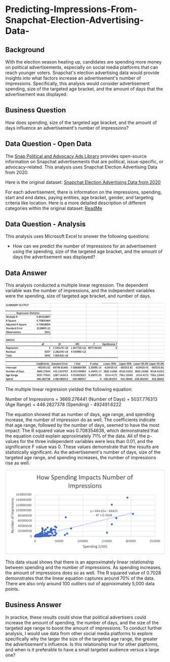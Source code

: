 # Predicting-Impressions-From-Snapchat-Election-Advertising-Data-

## Background
With the election season heating up, candidates are spending more money on political advertisements, especially on social media platforms that can reach younger voters. Snapchat's election advertising data would provide insights into what factors increase an advertisement's number of impressions. Specifically, this analysis would consider advertisement spending, size of the targeted age bracket, and the amount of days that the advertisement was displayed.

## Business Question
How does spending, size of the targeted age bracket, and the amount of days influence an advertisement's number of impressions? 

## Data Question - Open Data
The [Snap Political and Advocacy Ads Library](https://www.snap.com/en-US/political-ads/) provides open-source information on Snapchat advertisements that are political, issue-specific, or advocacy-related. This analysis uses Snapchat Election Advertising Data from 2020. 

Here is the original dataset: [Snapchat Election Advertising Data from 2020](https://github.com/Daphne-Tang/Predicting-Impressions-From-Snapchat-Election-Advertising-Data-/blob/master/Original%20Datasets/PoliticalAds.csv)

For each advertisement, there is information on the impressions, spending, start and end dates, paying entities, age bracket, gender, and targeting criteria like location. Here is a more detailed description of different categories within the original dataset: [ReadMe](https://github.com/Daphne-Tang/Predicting-Impressions-From-Snapchat-Election-Advertising-Data-/blob/master/Original%20Datasets/readme.txt)

## Data Question - Analysis
This analysis uses Microsoft Excel to answer the following questions: 
- How can we predict the number of impressions for an advertisement using the spending, size of the targeted age bracket, and the amount of days the advertisement was displayed? 

## Data Answer
This analysis conducted a multiple linear regression. The dependent variable was the number of impressions, and the independent variables were the spending, size of targeted age bracket, and number of days.

![alt text](https://github.com/Daphne-Tang/Predicting-Impressions-From-Snapchat-Election-Advertising-Data-/blob/master/Multiple%20Linear%20Regression%20Outcomes/Multiple%20Linear%20Regression%20.png)

The multiple linear regression yielded the following equation: 

Number of Impressions = 3669.276441 (Number of Days) + 5037.776313 (Age Range) + 446.2827378 (Spending) - 492491.6222

The equation showed that as number of days, age range, and spending increase, the number of impression do as well. The coefficients indicate that age range, followed by the number of days, seemed to have the most impact. The R squared value was 0.708354638, which demonstrated that the equation could explain approximately 71% of the data. All of the p-values for the three independent variables were less than 0.01, and the significance F value was 0. These values demonstrate that the results are statistically significant. As the advertisement's number of days, size of the targeted age range, and spending increases, the number of impressions rise as well. 

![alt text](https://github.com/Daphne-Tang/Predicting-Impressions-From-Snapchat-Election-Advertising-Data-/blob/master/Multiple%20Linear%20Regression%20Outcomes/Data%20-%20How%20Spending%20Impacts%20Number%20of%20Impressions.png)

This data visual shows that there is an approximately linear relationship between spending and the number of impressions. As spending increases, the amount of impressions does so as well. The R squared value of 0.7028 demonstrates that the linear equation captures around 70% of the data. There are also only around 100 outliers out of approximately 5,000 data points. 

## Business Answer
In practice, these results could show that political advertisers could increase the amount of spending, the number of days, and the size of the targeted age range to boost the amount of impressions. To conduct further analysis, I would use data from other social media platforms to explore specifically why the larger the size of the targeted age range, the greater the advertisement's influence. Is this relationship true for other platforms, and when is it preferable to have a small targeted audience versus a large one? 

